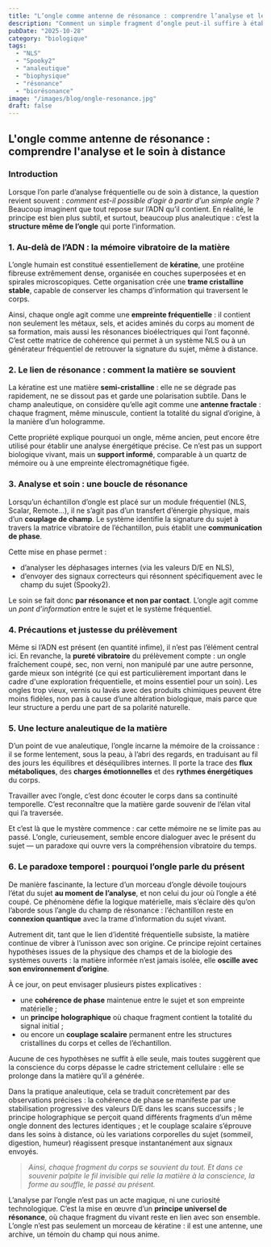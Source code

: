 ```yaml
---
title: "L’ongle comme antenne de résonance : comprendre l’analyse et le soin à distance"
description: "Comment un simple fragment d’ongle peut-il suffire à établir une analyse ou un soin fréquentiel ? La mémoire vibratoire de la kératine et le principe de résonance du vivant."
pubDate: "2025-10-28"
category: "biologique"
tags:
  - "NLS"
  - "Spooky2"
  - "analeutique"
  - "biophysique"
  - "résonance"
  - "biorésonance"
image: "/images/blog/ongle-resonance.jpg"
draft: false
---
```


## L'ongle comme antenne de résonance : comprendre l'analyse et le soin à distance

### Introduction

Lorsque l’on parle d’analyse fréquentielle ou de soin à distance, la question revient souvent : *comment est-il possible d’agir à partir d’un simple ongle ?* Beaucoup imaginent que tout repose sur l’ADN qu’il contient. En réalité, le principe est bien plus subtil, et surtout, beaucoup plus analeutique : c’est la **structure même de l’ongle** qui porte l’information.

### 1. Au-delà de l’ADN : la mémoire vibratoire de la matière

L’ongle humain est constitué essentiellement de **kératine**, une protéine fibreuse extrêmement dense, organisée en couches superposées et en spirales microscopiques. Cette organisation crée une **trame cristalline stable**, capable de conserver les champs d’information qui traversent le corps.

Ainsi, chaque ongle agit comme une **empreinte fréquentielle** : il contient non seulement les métaux, sels, et acides aminés du corps au moment de sa formation, mais aussi les résonances bioélectriques qui l’ont façonné. C’est cette matrice de cohérence qui permet à un système NLS ou à un générateur fréquentiel de retrouver la signature du sujet, même à distance.

### 2. Le lien de résonance : comment la matière se souvient

La kératine est une matière **semi-cristalline** : elle ne se dégrade pas rapidement, ne se dissout pas et garde une polarisation subtile. Dans le champ analeutique, on considère qu’elle agit comme une **antenne fractale** : chaque fragment, même minuscule, contient la totalité du signal d’origine, à la manière d’un hologramme.

Cette propriété explique pourquoi un ongle, même ancien, peut encore être utilisé pour établir une analyse énergétique précise. Ce n’est pas un support biologique vivant, mais un **support informé**, comparable à un quartz de mémoire ou à une empreinte électromagnétique figée.

### 3. Analyse et soin : une boucle de résonance

Lorsqu’un échantillon d’ongle est placé sur un module fréquentiel (NLS, Scalar, Remote…), il ne s’agit pas d’un transfert d’énergie physique, mais d’un **couplage de champ**. Le système identifie la signature du sujet à travers la matrice vibratoire de l’échantillon, puis établit une **communication de phase**.

Cette mise en phase permet :

- d’analyser les déphasages internes (via les valeurs D/E en NLS),
- d’envoyer des signaux correcteurs qui résonnent spécifiquement avec le champ du sujet (Spooky2).

Le soin se fait donc **par résonance et non par contact**. L’ongle agit comme un *pont d’information* entre le sujet et le système fréquentiel.

### 4. Précautions et justesse du prélèvement

Même si l’ADN est présent (en quantité infime), il n’est pas l’élément central ici. En revanche, la **pureté vibratoire** du prélèvement compte : un ongle fraîchement coupé, sec, non verni, non manipulé par une autre personne, garde mieux son intégrité (ce qui est particulièrement important dans le cadre d'une exploration fréquentielle, et moins essentiel pour un soin). Les ongles trop vieux, vernis ou lavés avec des produits chimiques peuvent être moins fidèles, non pas à cause d’une altération biologique, mais parce que leur structure a perdu une part de sa polarité naturelle.

### 5. Une lecture analeutique de la matière

D’un point de vue analeutique, l’ongle incarne la mémoire de la croissance : il se forme lentement, sous la peau, à l’abri des regards, en traduisant au fil des jours les équilibres et déséquilibres internes. Il porte la trace des **flux métaboliques**, des **charges émotionnelles** et des **rythmes énergétiques** du corps.

Travailler avec l’ongle, c’est donc écouter le corps dans sa continuité temporelle. C’est reconnaître que la matière garde souvenir de l’élan vital qui l’a traversée.

Et c’est là que le mystère commence : car cette mémoire ne se limite pas au passé. L’ongle, curieusement, semble encore dialoguer avec le présent du sujet — un paradoxe qui ouvre vers la compréhension vibratoire du temps.

### 6. Le paradoxe temporel : pourquoi l’ongle parle du présent

De manière fascinante, la lecture d’un morceau d’ongle dévoile toujours l’état du sujet **au moment de l’analyse**, et non celui du jour où l’ongle a été coupé. Ce phénomène défie la logique matérielle, mais s’éclaire dès qu’on l’aborde sous l’angle du champ de résonance : l’échantillon reste en **connexion quantique** avec la trame d’information du sujet vivant.

Autrement dit, tant que le lien d’identité fréquentielle subsiste, la matière continue de vibrer à l’unisson avec son origine. Ce principe rejoint certaines hypothèses issues de la physique des champs et de la biologie des systèmes ouverts : la matière informée n’est jamais isolée, elle **oscille avec son environnement d’origine**.

À ce jour, on peut envisager plusieurs pistes explicatives :

- une **cohérence de phase** maintenue entre le sujet et son empreinte matérielle ;
- un **principe holographique** où chaque fragment contient la totalité du signal initial ;
- ou encore un **couplage scalaire** permanent entre les structures cristallines du corps et celles de l’échantillon.

Aucune de ces hypothèses ne suffit à elle seule, mais toutes suggèrent que la conscience du corps dépasse le cadre strictement cellulaire : elle se prolonge dans la matière qu’il a générée.

Dans la pratique analeutique, cela se traduit concrètement par des observations précises : la cohérence de phase se manifeste par une stabilisation progressive des valeurs D/E dans les scans successifs ; le principe holographique se perçoit quand différents fragments d’un même ongle donnent des lectures identiques ; et le couplage scalaire s’éprouve dans les soins à distance, où les variations corporelles du sujet (sommeil, digestion, humeur) réagissent presque instantanément aux signaux envoyés.

> *Ainsi, chaque fragment du corps se souvient du tout.*
> *Et dans ce souvenir palpite le fil invisible qui relie la matière à la conscience, la forme au souffle, le passé au présent.*

L’analyse par l’ongle n’est pas un acte magique, ni une curiosité technologique. C’est la mise en œuvre d’un **principe universel de résonance**, où chaque fragment du vivant reste en lien avec son ensemble. L’ongle n’est pas seulement un morceau de kératine : il est une antenne, une archive, un témoin du champ qui nous anime.
